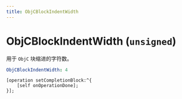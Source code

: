 ```yaml
---
title: ObjCBlockIndentWidth
---
```


# ObjCBlockIndentWidth (`unsigned`)

用于 `ObjC` 块缩进的字符数。

```yaml
ObjCBlockIndentWidth: 4
```

```objc
[operation setCompletionBlock:^{
    [self onOperationDone];
}];
```

